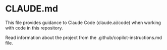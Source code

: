 # CLAUDE.md

This file provides guidance to Claude Code (claude.ai/code) when working with code in this repository.

Read information about the project from the .github/copilot-instructions.md file.
